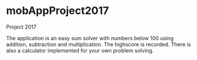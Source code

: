 # mobAppProject2017
Project 2017

The application is an easy sum solver with numbers below 100 using addition, subtraction and multiplication. The highscore is recorded.
There is also a calculator implemented for your own problem solving.
